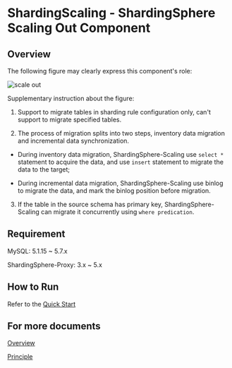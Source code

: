 # ShardingScaling - ShardingSphere Scaling Out Component

## Overview

The following figure may clearly express this component's role:

![scale out](https://user-images.githubusercontent.com/14773179/75600294-8516d500-5ae8-11ea-9635-5656b72242e3.png)

Supplementary instruction about the figure:

1. Support to migrate tables in sharding rule configuration only, can't support to migrate specified tables.

2. The process of migration splits into two steps, inventory data migration and incremental data synchronization.

  - During inventory data migration, ShardingSphere-Scaling use `select *` statement to acquire the data, and use `insert` statement to migrate the data to the target;
   
  - During incremental data migration, ShardingSphere-Scaling use binlog to migrate the data, and mark the binlog position before migration.

3. If the table in the source schema has primary key, ShardingSphere-Scaling can migrate it concurrently using `where predication`.

## Requirement

MySQL: 5.1.15 ~ 5.7.x

ShardingSphere-Proxy: 3.x ~ 5.x

## How to Run

Refer to the [Quick Start](https://shardingsphere.apache.org/document/current/en/quick-start/shardingsphere-scaling-quick-start/)

## For more documents

[Overview](https://shardingsphere.apache.org/document/current/en/features/shardingsphere-scaling/)

[Principle](https://shardingsphere.apache.org/document/current/en/features/shardingsphere-scaling/principle/)
